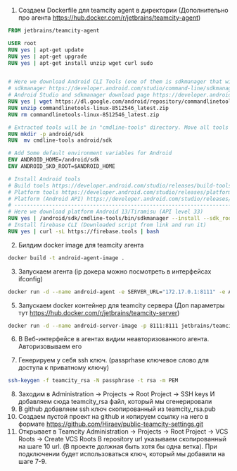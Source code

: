 
1. Создаем Dockerfile для teamcity agent в директории (Дополнительно про агента https://hub.docker.com/r/jetbrains/teamcity-agent)

```Dockerfile
FROM jetbrains/teamcity-agent

USER root
RUN yes | apt-get update
RUN yes | apt-get upgrade
RUN yes | apt-get install unzip wget curl sudo


# Here we download Android CLI Tools (one of them is sdkmanager that will help us to download other tools)
# sdkmanager https://developer.android.com/studio/command-line/sdkmanager
# Android Studio and sdkmanager download page https://developer.android.com/studio#downloads
RUN yes | wget https://dl.google.com/android/repository/commandlinetools-linux-8512546_latest.zip
RUN unzip commandlinetools-linux-8512546_latest.zip
RUN rm commandlinetools-linux-8512546_latest.zip

# Extracted tools will be in "cmdline-tools" directory. Move all tools into "android/sdk" directory
RUN mkdir -p android/sdk
RUN  mv cmdline-tools android/sdk

# Add Some default environment variables for Android
ENV ANDROID_HOME=/android/sdk
ENV ANDROID_SKD_ROOT=$ANDROID_HOME

# Install Android tools
# Build tools https://developer.android.com/studio/releases/build-tools
# Platform tools https://developer.android.com/studio/releases/platform-tools
# Platform (Android API) https://developer.android.com/studio/releases/platforms
# ------------------------------------------------------------------------------
# Here we download platform Android 13/Tiramisu (API level 33)
RUN yes | /android/sdk/cmdline-tools/bin/sdkmanager --install --sdk_root=${ANDROID_HOME} --no_https "platforms;android-33" "build-tools;30.0.2"
# Install firebase CLI (Downloaded script from link and run it)
RUN yes | curl -sL https://firebase.tools | bash

```

2. Билдим docker image для teamcity агента
```bash
docker build -t android-agent-image .
```

3. Запускаем агента (ip докера можно посмотреть в интерфейсах ifconfig)
```bash
docker run -d --name android-agent -e SERVER_URL="172.17.0.1:8111" -e AGENT_NAME="android-agent" android-agent-image
```

5. Запускаем docker контейнер для teamcity сервера (Доп параметры тут https://hub.docker.com/r/jetbrains/teamcity-server)
```bash
docker run -d --name android-server-image -p 8111:8111 jetbrains/teamcity-server
```

6. В Веб-интерфейсе в агентах видим неавторизованного агента. Авторизовываем его

7. Генерируем у себя ssh ключ.  (passprhase ключевое слово для доступа к приватному ключу)
```bash
ssh-keygen -f teamcity_rsa -N passphrase -t rsa -m PEM
```
8. Заходим в Administration -> Projects -> Root Project -> SSH keys И добавляем сюда teamcity_rsa файл, который мы сгенерировали
9. В github добавляем ssh ключ скопированный из teamcity_rsa.pub
10. Создаем пустой проект на github и копируем ссылку на него в формате https://github.com/Hiraev/public-teamcity-settings.git
11. Открывает в Teamcity Administration -> Projects -> Root Project -> VCS Roots -> Create VCS Roots
В repository url указываем скопированный на шаге 10 url. (В проекте должная быть хотя бы одна ветка). При подключении будет использоваться ключ, который мы добавили на шаге 7-9.
